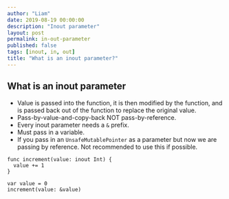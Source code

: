 ```yaml
---
author: "Liam"
date: 2019-08-19 00:00:00
description: "Inout parameter"
layout: post
permalink: in-out-parameter
published: false
tags: [inout, in, out]
title: "What is an inout parameter?"
---
```


## What is an inout parameter

- Value is passed into the function, it is then modified by the function, and is passed back out of the function to replace the original value.
- Pass-by-value-and-copy-back NOT pass-by-reference.
- Every inout parameter needs a `&` prefix.
- Must pass in a variable.
- If you pass in an `UnsafeMutablePointer` as a parameter but now we are passing by reference. Not recommended to use this if possible.

```
func increment(value: inout Int) {
  value += 1
}

var value = 0
increment(value: &value)
```

